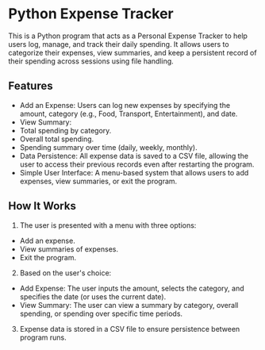 # Python Expense Tracker

This is a Python program that acts as a Personal Expense Tracker to help users log, manage, and track their daily spending. It allows users to categorize their expenses, view summaries, and keep a persistent record of their spending across sessions using file handling.

## Features
- Add an Expense: Users can log new expenses by specifying the amount, category (e.g., Food, Transport, Entertainment), and date.
- View Summary:
- Total spending by category.
- Overall total spending.
- Spending summary over time (daily, weekly, monthly).
- Data Persistence: All expense data is saved to a CSV file, allowing the user to access their previous records even after restarting the program.
- Simple User Interface: A menu-based system that allows users to add expenses, view summaries, or exit the program.

## How It Works
1. The user is presented with a menu with three options:
- Add an expense.
- View summaries of expenses.
- Exit the program.
2. Based on the user's choice:
- Add Expense: The user inputs the amount, selects the category, and specifies the date (or uses the current date).
- View Summary: The user can view a summary by category, overall spending, or spending over specific time periods.
3. Expense data is stored in a CSV file to ensure persistence between program runs.
